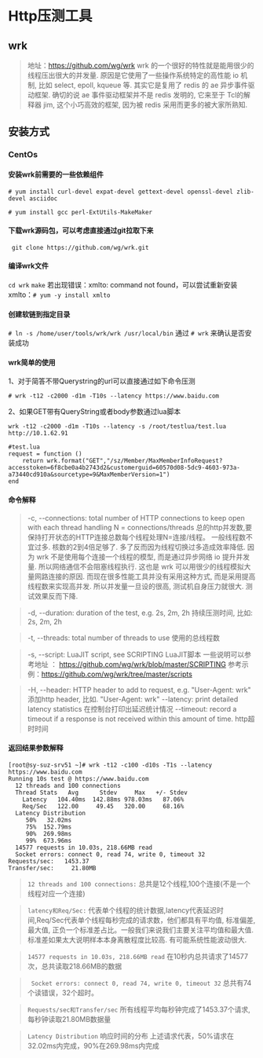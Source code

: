 # Http压测工具

## wrk
> 地址：https://github.com/wg/wrk
> wrk 的一个很好的特性就是能用很少的线程压出很大的并发量. 原因是它使用了一些操作系统特定的高性能 io 机制, 比如 select, epoll, kqueue 等. 其实它是复用了 redis 的 ae 异步事件驱动框架. 确切的说 ae 事件驱动框架并不是 redis 发明的, 它来至于 Tcl的解释器 jim, 这个小巧高效的框架, 因为被 redis 采用而更多的被大家所熟知.

## 安装方式
### CentOs
####  安装wrk前需要的一些依赖组件
  ``` # yum install curl-devel expat-devel gettext-devel openssl-devel zlib-devel asciidoc ```

  ``` # yum install gcc perl-ExtUtils-MakeMaker ```

#### 下载wrk源码包，可以考虑直接通过git拉取下来
   ```  git clone https://github.com/wg/wrk.git ```

#### 编译wrk文件
  ``` cd wrk ```
  ``` make ```
   若出现错误：xmlto: command not found，可以尝试重新安装xmlto：``` # yum -y install xmlto ```

#### 创建软链到指定目录
   ``` # ln -s /home/user/tools/wrk/wrk /usr/local/bin ```
   通过 ``` # wrk ``` 来确认是否安装成功

#### wrk简单的使用
1、对于简答不带Querystring的url可以直接通过如下命令压测
```
# wrk -t12 -c2000 -d1m -T10s --latency https://www.baidu.com
```

2、如果GET带有QueryString或者body参数通过lua脚本
```
wrk -t12 -c2000 -d1m -T10s --latency -s /root/testlua/test.lua http://10.1.62.91

#test.lua
request = function ()
	return wrk.format("GET","/sz/Member/MaxMemberInfoRequest?accesstoken=6f8cbe0a4b2743d2&customerguid=60570d08-5dc9-4603-973a-a73440cd910a&sourcetype=9&MaxMemberVersion=1")
end 
```

#### 命令解释
> -c, --connections: total number of HTTP connections to keep open with each thread handling N = connections/threads
> 总的http并发数,要保持打开状态的HTTP连接总数每个线程处理N=连接/线程。
>一般线程数不宜过多. 核数的2到4倍足够了. 多了反而因为线程切换过多造成效率降低. 因为 wrk 不是使用每个连接一个线程的模型, 而是通过异步网络 io 提升并发量. 所以网络通信不会阻塞线程执行. 这也是 wrk 可以用很少的线程模拟大量网路连接的原因. 而现在很多性能工具并没有采用这种方式, 而是采用提高线程数来实现高并发. 所以并发量一旦设的很高, 测试机自身压力就很大. 测试效果反而下降.

> -d, --duration:    duration of the test, e.g. 2s, 2m, 2h
> 持续压测时间, 比如: 2s, 2m, 2h

> -t, --threads:     total number of threads to use
> 使用的总线程数

> -s, --script:      LuaJIT script, see SCRIPTING
> LuaJIT脚本
> 一些说明可以参考地址 ： https://github.com/wg/wrk/blob/master/SCRIPTING
> 参考示例：https://github.com/wg/wrk/tree/master/scripts

> -H, --header:      HTTP header to add to request, e.g. "User-Agent: wrk"
> 添加http header, 比如. "User-Agent: wrk"
>    --latency:     print detailed latency statistics
> 在控制台打印出延迟统计情况
>    --timeout:     record a timeout if a response is not received within this amount of time. 
> http超时时间

#### 返回结果参数解释
```
[root@sy-suz-srv51 ~]# wrk -t12 -c100 -d10s -T1s --latency  https://www.baidu.com
Running 10s test @ https://www.baidu.com
  12 threads and 100 connections
  Thread Stats   Avg      Stdev     Max   +/- Stdev
    Latency   104.40ms  142.88ms 978.03ms   87.06%
    Req/Sec   122.00     49.45   320.00     68.16%
  Latency Distribution
     50%   32.02ms
     75%  152.79ms
     90%  269.98ms
     99%  673.96ms
  14577 requests in 10.03s, 218.66MB read
  Socket errors: connect 0, read 74, write 0, timeout 32
Requests/sec:   1453.37
Transfer/sec:     21.80MB
```

> ``` 12 threads and 100 connections: ```
> 总共是12个线程,100个连接(不是一个线程对应一个连接)

> ``` latency和Req/Sec: ```
> 代表单个线程的统计数据,latency代表延迟时间,Req/Sec代表单个线程每秒完成的请求数，他们都具有平均值, 标准偏差, 最大值, 正负一个标准差占比。一般我们来说我们主要关注平均值和最大值. 标准差如果太大说明样本本身离散程度比较高. 有可能系统性能波动很大.

> ``` 14577 requests in 10.03s, 218.66MB read ```
> 在10秒内总共请求了14577次，总共读取218.66MB的数据

> ```  Socket errors: connect 0, read 74, write 0, timeout 32 ```
> 总共有74个读错误，32个超时。

> ``` Requests/sec和Transfer/sec ```
> 所有线程平均每秒钟完成了1453.37个请求,每秒钟读取21.80MB数据量

> ``` Latency Distribution ```
> 响应时间的分布
> 上述请求代表，50%请求在32.02ms内完成，90%在269.98ms内完成



